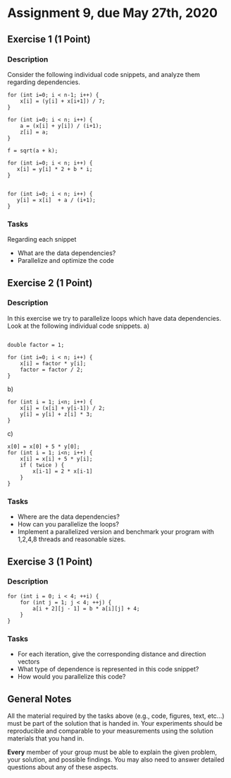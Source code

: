 # Assignment 9, due May 27th, 2020


## Exercise 1 (1 Point)

### Description

Consider the following individual code snippets, and analyze them regarding dependencies. 


````
for (int i=0; i < n-1; i++) {
    x[i] = (y[i] + x[i+1]) / 7;
}
````

````
for (int i=0; i < n; i++) {
    a = (x[i] + y[i]) / (i+1);
    z[i] = a;
}

f = sqrt(a + k);

````

````
for (int i=0; i < n; i++) {
   x[i] = y[i] * 2 + b * i;
}


for (int i=0; i < n; i++) {
   y[i] = x[i]  + a / (i+1);
}
````


### Tasks
Regarding each snippet
- What are the data dependencies?
- Parallelize and optimize the code


## Exercise 2 (1 Point)

### Description

In this exercise we try to parallelize loops which have data dependencies.
Look at the following individual code snippets.
a)
````

double factor = 1;

for (int i=0; i < n; i++) {
    x[i] = factor * y[i];
    factor = factor / 2;
}
````
b)
````
for (int i = 1; i<n; i++) {
    x[i] = (x[i] + y[i-1]) / 2;
    y[i] = y[i] + z[i] * 3;
}

````
c)

````
x[0] = x[0] + 5 * y[0];
for (int i = 1; i<n; i++) {
    x[i] = x[i] + 5 * y[i];
    if ( twice ) {
        x[i-1] = 2 * x[i-1]
    }
}

````

### Tasks

- Where are the data dependencies?
- How can you parallelize the loops?
- Implement a parallelized version and benchmark your program with 1,2,4,8 threads and reasonable sizes.


## Exercise 3 (1 Point)

### Description

````
for (int i = 0; i < 4; ++i) {
    for (int j = 1; j < 4; ++j) {
        a[i + 2][j - 1] = b * a[i][j] + 4;
    }
}
````

### Tasks 
- For each iteration, give the corresponding distance and direction vectors
- What type of dependence is represented in this code snippet?
- How would you parallelize this code? 

## General Notes

All the material required by the tasks above (e.g., code, figures, text, etc...) must be part of the solution that is handed in. Your experiments should be reproducible and comparable to your measurements using the solution materials that you hand in.

**Every** member of your group must be able to explain the given problem, your solution, and possible findings. You may also need to answer detailed questions about any of these aspects.